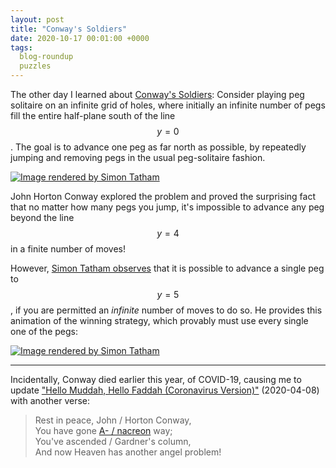 ```yaml
---
layout: post
title: "Conway's Soldiers"
date: 2020-10-17 00:01:00 +0000
tags:
  blog-roundup
  puzzles
---
```


The other day I learned about [Conway's Soldiers](https://en.wikipedia.org/wiki/Conway%27s_Soldiers):
Consider playing peg solitaire on an infinite grid of holes, where initially an infinite number of pegs
fill the entire half-plane south of the line $$y=0$$. The goal is to advance one peg as far north as
possible, by repeatedly jumping and removing pegs in the usual peg-solitaire fashion.

[![Image rendered by Simon Tatham](/blog/images/2020-10-17-soldiers.gif)](https://www.chiark.greenend.org.uk/~sgtatham/solarmy/)

John Horton Conway explored the problem and proved the surprising fact that no matter how many pegs you
jump, it's impossible to advance any peg beyond the line $$y=4$$ in a finite number of moves!

However, [Simon Tatham observes](https://www.chiark.greenend.org.uk/~sgtatham/solarmy/)
that it is possible to advance a single peg to $$y=5$$, if you are
permitted an _infinite_ number of moves to do so. He provides this animation
of the winning strategy, which provably must use every single one of the pegs:

[![Image rendered by Simon Tatham](/blog/images/2020-10-17-solution.gif)](https://www.chiark.greenend.org.uk/~sgtatham/solarmy/solution.gif)

----

Incidentally, Conway died earlier this year, of COVID-19, causing me to update
["Hello Muddah, Hello Faddah (Coronavirus Version)"](https://quuxplusone.github.io/blog/2020/04/08/hello-muddah/) (2020-04-08)
with another verse:

> Rest in peace, John / Horton Conway,  
> You have gone [A- / nacreon](https://en.wikipedia.org/wiki/The_Anacreontic_Song) way;  
> You've ascended / Gardner's column,  
> And now Heaven has another angel problem!
